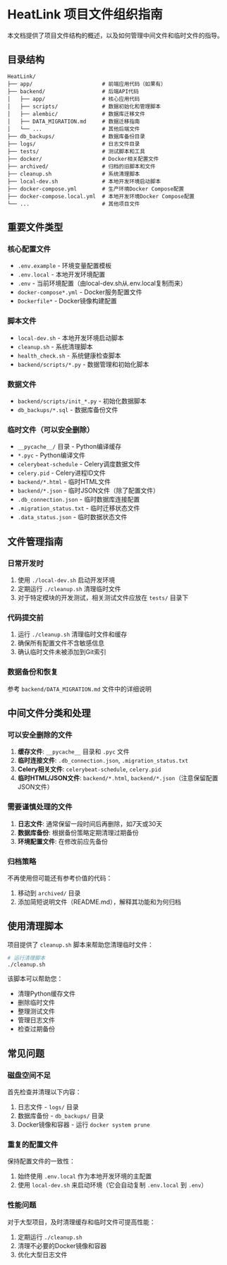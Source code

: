 # HeatLink 项目文件组织指南

本文档提供了项目文件结构的概述，以及如何管理中间文件和临时文件的指导。

## 目录结构

```
HeatLink/
├── app/                      # 前端应用代码（如果有）
├── backend/                  # 后端API代码
│   ├── app/                  # 核心应用代码
│   ├── scripts/              # 数据初始化和管理脚本
│   ├── alembic/              # 数据库迁移文件
│   ├── DATA_MIGRATION.md     # 数据迁移指南
│   └── ...                   # 其他后端文件
├── db_backups/               # 数据库备份目录
├── logs/                     # 日志文件目录
├── tests/                    # 测试脚本和工具
├── docker/                   # Docker相关配置文件
├── archived/                 # 归档的旧脚本和文件
├── cleanup.sh                # 系统清理脚本
├── local-dev.sh              # 本地开发环境启动脚本
├── docker-compose.yml        # 生产环境Docker Compose配置
├── docker-compose.local.yml  # 本地开发环境Docker Compose配置
└── ...                       # 其他项目文件
```

## 重要文件类型

### 核心配置文件
- `.env.example` - 环境变量配置模板
- `.env.local` - 本地开发环境配置
- `.env` - 当前环境配置（由local-dev.sh从.env.local复制而来）
- `docker-compose*.yml` - Docker服务配置文件
- `Dockerfile*` - Docker镜像构建配置

### 脚本文件
- `local-dev.sh` - 本地开发环境启动脚本
- `cleanup.sh` - 系统清理脚本
- `health_check.sh` - 系统健康检查脚本
- `backend/scripts/*.py` - 数据管理和初始化脚本

### 数据文件
- `backend/scripts/init_*.py` - 初始化数据脚本
- `db_backups/*.sql` - 数据库备份文件

### 临时文件（可以安全删除）
- `__pycache__/` 目录 - Python编译缓存
- `*.pyc` - Python编译文件
- `celerybeat-schedule` - Celery调度数据文件
- `celery.pid` - Celery进程ID文件
- `backend/*.html` - 临时HTML文件
- `backend/*.json` - 临时JSON文件（除了配置文件）
- `.db_connection.json` - 临时数据库连接配置
- `.migration_status.txt` - 临时迁移状态文件
- `.data_status.json` - 临时数据状态文件

## 文件管理指南

### 日常开发时
1. 使用 `./local-dev.sh` 启动开发环境
2. 定期运行 `./cleanup.sh` 清理临时文件
3. 对于特定模块的开发测试，相关测试文件应放在 `tests/` 目录下

### 代码提交前
1. 运行 `./cleanup.sh` 清理临时文件和缓存
2. 确保所有配置文件不含敏感信息
3. 确认临时文件未被添加到Git索引

### 数据备份和恢复
参考 `backend/DATA_MIGRATION.md` 文件中的详细说明

## 中间文件分类和处理

### 可以安全删除的文件
1. **缓存文件**: `__pycache__` 目录和 `.pyc` 文件
2. **临时连接文件**: `.db_connection.json`, `.migration_status.txt`
3. **Celery相关文件**: `celerybeat-schedule`, `celery.pid`
4. **临时HTML/JSON文件**: `backend/*.html`, `backend/*.json`（注意保留配置JSON文件）

### 需要谨慎处理的文件
1. **日志文件**: 通常保留一段时间后再删除，如7天或30天
2. **数据库备份**: 根据备份策略定期清理过期备份
3. **环境配置文件**: 在修改前应先备份

### 归档策略
不再使用但可能还有参考价值的代码：
1. 移动到 `archived/` 目录
2. 添加简短说明文件（README.md），解释其功能和为何归档

## 使用清理脚本

项目提供了 `cleanup.sh` 脚本来帮助您清理临时文件：

```bash
# 运行清理脚本
./cleanup.sh
```

该脚本可以帮助您：
- 清理Python缓存文件
- 删除临时文件
- 整理测试文件
- 管理日志文件
- 检查过期备份

## 常见问题

### 磁盘空间不足
首先检查并清理以下内容：
1. 日志文件 - `logs/` 目录
2. 数据库备份 - `db_backups/` 目录
3. Docker镜像和容器 - 运行 `docker system prune`

### 重复的配置文件
保持配置文件的一致性：
1. 始终使用 `.env.local` 作为本地开发环境的主配置
2. 使用 `local-dev.sh` 来启动环境（它会自动复制 `.env.local` 到 `.env`）

### 性能问题
对于大型项目，及时清理缓存和临时文件可提高性能：
1. 定期运行 `./cleanup.sh`
2. 清理不必要的Docker镜像和容器
3. 优化大型日志文件 